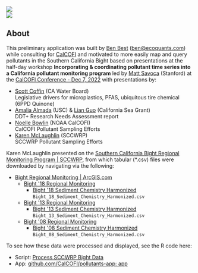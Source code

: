 <div class="container">

<div class="row">
  <div class="col">
  <img src="logo_calcofi.png" class="img-fluid rounded float-start">
  </div>
  <div class="col">
  <img src="logo_sccwrp.jpeg" class="img-fluid rounded float-end">
  </div>
</div>

## About

This preliminary application was built by [Ben Best](https://bbest.github.io/about.html) (<ben@ecoquants.com>) while consulting for [CalCOFI](https://calcofi.org) and motivated to more easily map and query pollutants in the Southern California Bight based on presentations at the half-day workshop **Incorporating & coordinating pollutant time series into a California pollutant monitoring program** led by [Matt Savoca](https://hopkinsmarinestation.stanford.edu/people/matthew-scott-savoca) (Stanford) at the [CalCOFI Conference - Dec 7, 2022](https://calcofi.org/conference/conference-2022/) with presentations by:

- [Scott Coffin](https://scottcoff.in) (CA Water Board)<br>
  Legislative drivers for microplastics, PFAS, ubiquitous tire chemical (6PPD Quinone)
- [Amalia Almada](https://dornsife.usc.edu/uscseagrant/amalia-almada) (USC) & [Lian Guo](https://caseagrant.ucsd.edu/profiles/lian-guo) (California Sea Grant)<br>
  DDT+ Research Needs Assessment report
- [Noelle Bowlin](https://www.linkedin.com/in/noelle-bowlin-16294910/) (NOAA CalCOFI)<br>
  CalCOFI Pollutant Sampling Efforts
- [Karen McLaughlin](https://www.sccwrp.org/about/staff/karen-mclaughlin) (SCCWRP)<br>
  SCCWRP Pollutant Sampling Efforts

Karen McLaughlin presented on the [Southern California Bight Regional Monitoring Program | SCCWRP](https://www.sccwrp.org/about/research-areas/regional-monitoring/southern-california-bight-regional-monitoring-program/), from which tabular (*.csv) files were downloaded by navigating via the following:

* [Bight Regional Monitoring | ArcGIS.com](https://bight-sccwrp.opendata.arcgis.com/)
    - [Bight '18 Regional Monitoring](https://bight-sccwrp.opendata.arcgis.com/pages/0ae7c88b8ba44176861714d08dd0955c)
        * [Bight '18 Sediment Chemistry Harmonized](https://bight-sccwrp.opendata.arcgis.com/datasets/d32463cef04447c3a316fc470b4ba479_0/explore?location=33.491183%2C-118.652111%2C9.35)<br>
    `Bight_18_Sediment_Chemistry_Harmonized.csv`
    - [Bight '13 Regional Monitoring](https://bight-sccwrp.opendata.arcgis.com/pages/0151441975644372ab11b2a83d3710e1)
        * [Bight '13 Sediment Chemistry Harmonized](https://bight-sccwrp.opendata.arcgis.com/datasets/311d9574e33743bd97cecaef1362ac6c_0/explore?location=33.486346%2C-118.797521%2C9.38)<br>
    `Bight_13_Sediment_Chemistry_Harmonized.csv`
    - [Bight '08 Regional Monitoring](https://bight-sccwrp.opendata.arcgis.com/pages/8e199abaf00b4dda94c17ee61023dbea)
        * [Bight '08 Sediment Chemistry Harmonized](https://bight-sccwrp.opendata.arcgis.com/datasets/424eec5bdde546dc8c393919913df413_0/explore?location=33.487805%2C-118.837600%2C9.47)<br>
    `Bight_08_Sediment_Chemistry_Harmonized.csv`

To see how these data were processed and displayed, see the R code here:

* Script: [Process SCCWRP Bight Data](http://calcofi.io/pollutants-app/process_sccwrp.html)
* App: [github.com/CalCOFI/pollutants-app: app](https://github.com/CalCOFI/pollutants-app/tree/main/app)

</div>
